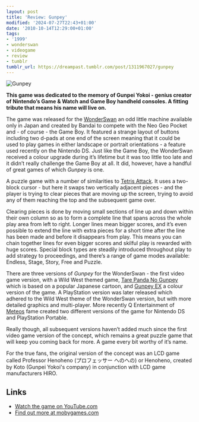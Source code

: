 ```yaml
---
layout: post
title: 'Review: Gunpey'
modified: '2024-07-27T22:43+01:00'
date: '2010-10-14T12:29:00+01:00'
tags:
- '1999'
- wonderswan
- videogame
- review
- tumblr
tumblr_url: https://dreampast.tumblr.com/post/1311967027/gunpey
---
```

![Gunpey](https://64.media.tumblr.com/tumblr_la97watyMC1qbfpni.png)

**This game was dedicated to the memory of Gunpei Yokoi - genius creator of Nintendo’s Game & Watch and Game Boy handheld consoles. A fitting tribute that means his name will live on.**

The game was released for the [WonderSwan](http://en.wikipedia.org/wiki/WonderSwan) an odd little machine available only in Japan and created by Bandai to compete with the Neo Geo Pocket and - of course - the Game Boy. It featured a strange layout of buttons including two d-pads at one end of the screen meaning that it could be used to play games in either landscape or portrait orientations - a feature used recently on the Nintendo DS. Just like the Game Boy, the WonderSwan received a colour upgrade during it’s lifetime but it was too little too late and it didn’t really challenge the Game Boy at all. It did, however, have a handful of great games of which _Gunpey_ is one.

A puzzle game with a number of similarities to [Tetris Attack](/2010/10/12/tetris-attack/). It uses a two-block cursor - but here it swaps two vertically adjacent pieces - and the player is trying to clear pieces that are moving up the screen, trying to avoid any of them reaching the top and the subsequent game over.

Clearing pieces is done by moving small sections of line up and down within their own column so as to form a complete line that spans across the whole play area from left to right. Longer lines mean bigger scores, and it’s even possible to extend the line with extra pieces for a short time after the line has been made and before it disappears from play. This means you can chain together lines for even bigger scores and skilful play is rewarded with huge scores. Special block types are steadily introduced throughout play to add strategy to proceedings, and there’s a range of game modes available: Endless, Stage, Story, Free and Puzzle.

There are three versions of _Gunpey_ for the WonderSwan - the first video game version, with a Wild West themed game, [Tare Panda No Gunpey](http://www.mobygames.com/game/tarepanda-no-gunpey) which is based on a popular Japanese cartoon, and [Gunpey EX](http://www.mobygames.com/game/gunpey-ex) a colour version of the game. A PlayStation version was later released which adhered to the Wild West theme of the WonderSwan version, but with more detailed graphics and multi-player. More recently Q Entertainment of [Meteos](/2010/10/08/meteos/) fame created two different versions of the game for Nintendo DS and PlayStation Portable.

Really though, all subsequent versions haven’t added much since the first video game version of the concept, which remains a great puzzle game that will keep you coming back for more. A game every bit worthy of it’s name.

For the true fans, the original version of the concept was an LCD game called Professor Henoheno (プロフェッサー へのへの) or Henoheno, created by Koto (Gunpei Yokoi's company) in conjunction with LCD game manufacturers HIRO.

## Links

- [Watch the game on YouTube.com](http://www.youtube.com/watch?v=I65jHURTfeE)
- [Find out more at mobygames.com](http://www.mobygames.com/game/gunpey)
